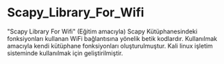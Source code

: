 # Scapy_Library_For_Wifi
"Scapy Library For Wifi" (Eğitim amacıyla) Scapy Kütüphanesindeki fonksiyonları kullanan WiFi bağlantısına yönelik  betik kodlardır. Kullanılmak amacıyla kendi kütüphane fonksiyonları oluşturulmuştur. Kali linux işletim sisteminde kullanılmak için geliştirilmiştir.
